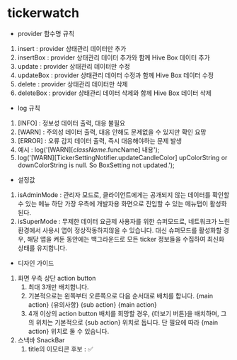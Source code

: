 # tickerwatch

- provider 함수명 규칙
1. insert : provider 상태관리 데이터만 추가
2. insertBox : provider 상태관리 데이터 추가와 함께 Hive Box 데이터 추가
3. update : provider 상태관리 데이터만 수정
4. updateBox : provider 상태관리 데이터 수정과 함께 Hive Box 데이터 수정
5. delete : provider 상태관리 데이터만 삭제
6. deleteBox : provider 상태관리 데이터 삭제와 함께 Hive Box 데이터 삭제

- log 규칙
1. [INFO] : 정보성 데이터 출력, 대응 불필요
2. [WARN] : 주의성 데이터 출력, 대응 안해도 문제없을 수 있지만 확인 요망
3. [ERROR] : 오류 감지 데이터 출력, 즉시 대응해야하는 문제 발생
4. 예시 : log('[WARN][$className.$funcName] 내용');
5. log('[WARN][TickerSettingNotifier.updateCandleColor] upColorString or downColorString is null. So BoxSetting not updated.');

- 설정값
1. isAdminMode : 관리자 모드로, 클라이언트에게는 공개되지 않는 데이터를 확인할 수 있는 메뉴 하단 가장 우측에 개발자용 화면으로 진입할 수 있는 메뉴탭이 활성화된다.
2. isSuperMode : 무제한 데이터 요금제 사용자를 위한 슈퍼모드로, 네트워크가 느린 환경에서 사용시 앱이 정상작동하지않을 수 있습니다. 대신 슈퍼모드를 활성화할 경우, 해당 앱을 켜둔 동안에는 백그라운드로 모든 ticker 정보들을 수집하여 최신화 상태를 유지합니다.

- 디자인 가이드
1. 화면 우측 상단 action button
    1. 최대 3개만 배치합니다.
    2. 기본적으로는 왼쪽부터 오른쪽으로 다음 순서대로 배치를 합니다. {main action} {유의사항} {sub action} {main action}
    3. 4개 이상의 action button 배치를 희망할 경우, {더보기 버튼}을 배치하며, 그의 위치는 기본적으로 {sub action} 위치로 둡니다. 단 필요에 따라 {main action} 위치로 둘 수 있습니다.
2. 스낵바 SnackBar
    1. title의 이모티콘 후보 : ✅